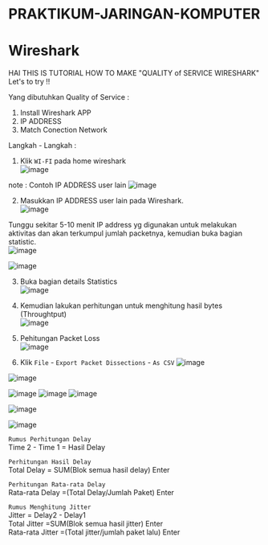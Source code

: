 # PRAKTIKUM-JARINGAN-KOMPUTER  
# Wireshark  
HAI THIS IS TUTORIAL HOW TO MAKE "QUALITY of SERVICE WIRESHARK"  
Let's to try !!  

Yang dibutuhkan Quality of Service :  
1. Install Wireshark APP
2. IP ADDRESS
3. Match Conection Network

Langkah - Langkah  :  
1. Klik `WI-FI` pada home wireshark  
![image](https://github.com/Azzadlyh/Wireshark/assets/126213404/44bb2baf-25c3-4482-b738-ff88badafe1b)

note : Contoh IP ADDRESS user lain 
![image](https://github.com/Azzadlyh/Wireshark/assets/126213404/25b1ce10-985c-43b7-a543-c5b1d129e9d3)  

2. Masukkan IP ADDRESS user lain pada Wireshark.  
![image](https://github.com/Azzadlyh/Wireshark/assets/126213404/e2dd55b2-e4a9-468f-bd0d-25082a2a8e69)  

  Tunggu sekitar 5-10 menit IP address yg digunakan untuk melakukan aktivitas dan     akan terkumpul jumlah packetnya, kemudian buka bagian statistic.  
  ![image](https://github.com/Azzadlyh/Wireshark/assets/126213404/6df1fab7-00d8-43e0-bf1a-a349828a4ec3)  

  ![image](https://github.com/Azzadlyh/PRAKTIKUM-JARINGAN-KOMPUTER/assets/126213404/f26152cd-759b-48c5-9948-850ded2f330a)  

3. Buka bagian details Statistics  
![image](https://github.com/Azzadlyh/PRAKTIKUM-JARINGAN-KOMPUTER/assets/126213404/3de0a966-db6f-456e-836c-7c6e7822f3aa)  

4. Kemudian lakukan perhitungan untuk menghitung hasil bytes (Throughtput)  
![image](https://github.com/Azzadlyh/PRAKTIKUM-JARINGAN-KOMPUTER/assets/126213404/597833a9-95ed-4e1b-bcc8-120c8f8d2691)  

5. Pehitungan Packet Loss  
![image](https://github.com/Azzadlyh/PRAKTIKUM-JARINGAN-KOMPUTER/assets/126213404/53abdb2b-7d1b-4d12-8932-1e90cd93b51a)

6. Klik `File` - `Export Packet Dissections` - `As CSV`
![image](https://github.com/Azzadlyh/PRAKTIKUM-JARINGAN-KOMPUTER/assets/126213404/531ddadf-0415-45a4-ace6-a90ee961791f)  

![image](https://github.com/Azzadlyh/PRAKTIKUM-JARINGAN-KOMPUTER/assets/126213404/91ce4bb5-0797-46ab-ac6e-7f48a33804e8)  

![image](https://github.com/Azzadlyh/PRAKTIKUM-JARINGAN-KOMPUTER/assets/126213404/985e218f-b8e1-44cf-b1ce-b3aad3924e4a)  ![image](https://github.com/Azzadlyh/PRAKTIKUM-JARINGAN-KOMPUTER/assets/126213404/658ed073-2eee-4f59-abf8-74c57e40d0c6)  ![image](https://github.com/Azzadlyh/PRAKTIKUM-JARINGAN-KOMPUTER/assets/126213404/5759e5c4-eef8-4bc1-a420-2d0c580f39ae)  

![image](https://github.com/Azzadlyh/PRAKTIKUM-JARINGAN-KOMPUTER/assets/126213404/7d6e0f74-70d3-4726-894b-5d21273d8f4a)  

![image](https://github.com/Azzadlyh/PRAKTIKUM-JARINGAN-KOMPUTER/assets/126213404/61fa7146-bd3b-409c-a4e9-409202cd0e0b)  

`Rumus Perhitungan Delay`  
  Time 2 - Time 1 = Hasil Delay  

`Perhitungan Hasil Delay`  
  Total Delay = SUM(Blok semua hasil delay) Enter  
  
`Perhitungan Rata-rata Delay`  
  Rata-rata Delay =(Total Delay/Jumlah Paket) Enter 

`Rumus Menghitung Jitter`   
  Jitter           = Delay2 - Delay1  
  Total Jitter     =SUM(Blok semua hasil jitter) Enter  
  Rata-rata Jitter =(Total jitter/jumlah paket lalu) Enter  


